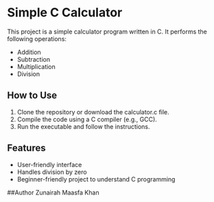# Simple C Calculator

This project is a simple calculator program written in C. It performs the following operations:
- Addition
- Subtraction
- Multiplication
- Division

## How to Use
1. Clone the repository or download the calculator.c file.
2. Compile the code using a C compiler (e.g., GCC).
3. Run the executable and follow the instructions.

## Features
- User-friendly interface
- Handles division by zero
- Beginner-friendly project to understand C programming

 ##Author
 Zunairah Maasfa Khan 
